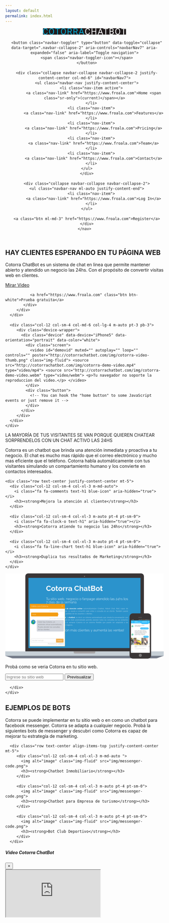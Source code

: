 ```yaml
---
layout: default
permalink: index.html
---
```


<header class="bg-dark">
 <div class="container">
    <nav class="navbar navbar-expand-md no-gutters">
      <div class="col-3 text-left">
      <a href="https://www.froala.com">
          <img src="img/brand-header.png" height="20" alt="image">
      </a>
      </div>

      <button class="navbar-toggler" type="button" data-toggle="collapse" data-target=".navbar-collapse-2" aria-controls="navbarNav7" aria-expanded="false" aria-label="Toggle navigation">
      <span class="navbar-toggler-icon"></span>
      </button>

      <div class="collapse navbar-collapse navbar-collapse-2 justify-content-center col-md-6" id="navbarNav7">
      <ul class="navbar-nav justify-content-center">
          <li class="nav-item active">
            <a class="nav-link" href="https://www.froala.com">Home <span class="sr-only">(current)</span></a>
          </li>
          <li class="nav-item">
            <a class="nav-link" href="https://www.froala.com">Features</a>
          </li>
          <li class="nav-item">
            <a class="nav-link" href="https://www.froala.com">Pricing</a>
          </li>
          <li class="nav-item">
            <a class="nav-link" href="https://www.froala.com">Team</a>
          </li>
          <li class="nav-item">
            <a class="nav-link" href="https://www.froala.com">Contact</a>
          </li>
      </ul>
      </div>

      <div class="collapse navbar-collapse navbar-collapse-2">
      <ul class="navbar-nav ml-auto justify-content-end">
          <li class="nav-item">
            <a class="nav-link" href="https://www.froala.com">Log In</a>
          </li>
      </ul>

      <a class="btn ml-md-3" href="https://www.froala.com">Register</a>
      </div>
    </nav>
 </div>
</header>

<section class="fdb-block pb-0 bg-blue">
 <div class="container align-items-end justify-content-center d-flex">
    <div class="row align-items-top text-left">
      <div class="col-12 col-sm-10 col-md-8 col-lg-6">
         <h1>HAY CLIENTES ESPERANDO EN TU PÁGINA WEB</h1>
         <p class="text-h3">Cotorra ChatBot es un sistema de chat en linea que permite mantener abierto y atendido un negocio las 24hs. Con  el propósito de convertir visitas web en clientes.</p>
         <div class="row">
            <div class="col-12 col-sm-4 col-xl-3 m-auto pt-4 pt-sm-0">
               <a href="https://www.froala.com" class="btn btn-empty btn-white" data-toggle="modal" data-target="#videoModal"><i class="fa fa-play" aria-hidden="true"></i> Mirar Video</a>
            </div>
            <div class="col-12 col-sm-4 col-xl-3 m-auto pt-4 pt-sm-0">

               <a href="https://www.froala.com" class="btn btn-white">Prueba gratuita</a>
            </div>
         </div>
      </div>

      <div class="col-12 col-sm-4 col-md-6 col-lg-4 m-auto pt-3 pb-3">
         <div class="device-wrapper">
           <div class="device" data-device="iPhone5" data-orientation="portrait" data-color="white">
             <div class="screen">
               <video id="demovid" muted="" autoplay="" loop="" controls="" poster="http://cotorrachatbot.com/img/cotorra-video-thumb.png" class="img-fluid"> <source src="http://cotorrachatbot.com/img/cotorra-demo-video.mp4" type="video/mp4"> <source src="http://cotorrachatbot.com/img/cotorra-demo-video.webm" type="video/webm"> <p>Tu navegador no soporte la reproduccion del video.</p> </video>
             </div>
             <div class="button">
               <!-- You can hook the "home button" to some JavaScript events or just remove it -->
             </div>
           </div>
         </div>
      </div>
    </div>
 </div>
</section>

<!-- Features 1 -->
<section class="fdb-block">
 <div class="container">
    <div class="row text-center">
      <div class="col-12">
        <span class="text-h2">LA MAYORÍA DE TUS VISITANTES SE VAN PORQUE QUIEREN CHATEAR</span>
        <span class="text-h1">SORPRENDELOS CON UN CHAT ACTIVO LAS 24HS</span>
        <p>
           Cotorra es un chatbot que brinda una atención inmediata y proactiva a tu negocio.
           El chat es mucho mas rápido que el correo electrónico y mucho mas eficiente que el teléfono.
           Cotorra habla automáticamente con tus visitantes simulando un compartamiento humano y los convierte en contactos interesados.
        </p>
      </div>
    </div>

    <div class="row text-center justify-content-center mt-5">
      <div class="col-12 col-sm-4 col-xl-3 m-md-auto">
        <i class="fa fa-comments text-h1 blue-icon" aria-hidden="true"></i>
        <h3><strong>Mejora la atención al cliente</strong></h3>
      </div>

      <div class="col-12 col-sm-4 col-xl-3 m-auto pt-4 pt-sm-0">
        <i class="fa fa-clock-o text-h1" aria-hidden="true"></i>
        <h3><strong>Cotorra atiende tu negocio las 24hs</strong></h3>
      </div>

      <div class="col-12 col-sm-4 col-xl-3 m-auto pt-4 pt-sm-0">
        <i class="fa fa-line-chart text-h1 blue-icon" aria-hidden="true"></i>
        <h3><strong>Duplica tus resultados de Marketing</strong></h3>
      </div>
    </div>
 </div>
</section>


<!-- Formulario Prueba -->
<section class="fdb-block bg-blue">
 <div class="container">
    <div class="row">
      <div class="col-12 col-md-6 m-md-auto ml-lg-0 col-lg-5">
      <img alt="image" class="img-fluid" src="img/probar-preview.png">
      </div>
      <div class="col-12 col-md-10 col-lg-6 mt-4 mt-lg-0 ml-auto mr-auto ml-lg-auto text-left">
      <div class="row">
          <div class="col">
            <p class="text-h2">Probá como se veria Cotorra en tu sitio web. </p>
          </div>
      </div>
      <div class="row mt-2">
         <div class="col">
            <form action="http://app.cotorrachatbot.com/demo" method="GET">
               <div class="input-group">
                 <input type="text" class="form-control" placeholder="Ingrese su sitio web" name="url">
                 <span class="input-group-btn">
                   <input class="btn btn-empty btn-white" type="submit" value="Previsualizar">
                 </span>
               </div>
            </form>
         </div>
      </div>

      </div>
    </div>
 </div>
</section>

<!-- Ejemplo de Bots -->
<section class="fdb-block">
   <div class="container">
      <div class="row justify-content-center pb-xl-5">
         <div class="col-12 col-md-8 text-center">
          <h1>EJEMPLOS DE BOTS</h1>
          <p class="text-h3">Cotorra se puede implementar en tu sitio web o en como un chatbot para facebook messenger. Cotorra se adapta a cualquier negocio. Probá la siguientes bots de messenger y descubri como Cotorra es capaz de mejorar tu estrategía de marketing.</p>
         </div>
      </div>

      <div class="row text-center align-items-top justify-content-center mt-5">
         <div class="col-12 col-sm-4 col-xl-3 m-md-auto ">
           <img alt="image" class="img-fluid" src="img/messenger-code.png">
           <h3><strong>Chatbot Inmobiliario</strong></h3>
         </div>

         <div class="col-12 col-sm-4 col-xl-3 m-auto pt-4 pt-sm-0">
           <img alt="image" class="img-fluid" src="img/messenger-code.png">
           <h3><strong>Chatbot para Empresa de turismo</strong></h3>
         </div>

         <div class="col-12 col-sm-4 col-xl-3 m-auto pt-4 pt-sm-0">
           <img alt="image" class="img-fluid" src="img/messenger-code.png">
           <h3><strong>Bot Club Deportivo</strong></h3>
         </div>
      </div>
   </div>
</section>

<!-- Modal -->
<div class="modal fade" id="videoModal" tabindex="-1" role="dialog" aria-labelledby="exampleModalLabel" aria-hidden="true">
 <div class="modal-dialog" role="document">
    <div class="modal-content">
      <div class="modal-header">
        <h5 class="modal-title" id="exampleModalLabel">Video Cotorra ChatBot</h5>
        <button type="button" class="close" data-dismiss="modal" aria-label="Close">
          <span aria-hidden="true">&times;</span>
        </button>
      </div>
      <div class="modal-body">
         <div class="embed-responsive embed-responsive-16by9">
            <iframe class="embed-responsive-item" src="https://www.youtube.com/embed/AkZp0vBiZVU?rel=0&amp;controls=0&amp;showinfo=0" allowfullscreen></iframe>
         </div>
      </div>
    </div>
 </div>
</div>
